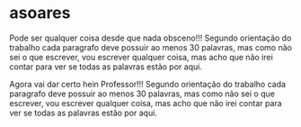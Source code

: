 # asoares

Pode ser qualquer coisa desde que nada obsceno!!! Segundo orientação do trabalho cada paragrafo deve possuir ao menos 30 palavras, mas como não sei o que escrever, vou escrever qualquer coisa, mas acho que não irei contar para ver se todas as palavras estão por aqui.

Agora vai dar certo hein Professor!!! Segundo orientação do trabalho cada paragrafo deve possuir ao menos 30 palavras, mas como não sei o que escrever, vou escrever qualquer coisa, mas acho que não irei contar para ver se todas as palavras estão por aqui.



